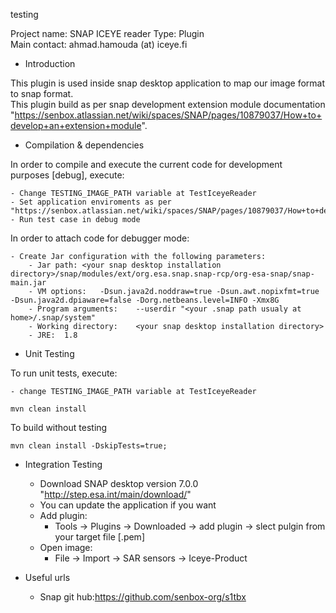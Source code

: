 testing

Project name: SNAP ICEYE reader
Type: Plugin  
Main contact: ahmad.hamouda (at) iceye.fi  

* Introduction

This plugin is used inside snap desktop application to map our image format to snap format.  
This plugin build as per snap development extension module documentation "https://senbox.atlassian.net/wiki/spaces/SNAP/pages/10879037/How+to+develop+an+extension+module".

* Compilation & dependencies

In order to compile and execute the current code for development  
purposes [debug], execute:

    - Change TESTING_IMAGE_PATH variable at TestIceyeReader
    - Set application enviroments as per "https://senbox.atlassian.net/wiki/spaces/SNAP/pages/10879037/How+to+develop+an+extension+module"
    - Run test case in debug mode

In order to attach code for debugger mode:

    - Create Jar configuration with the following parameters: 
        - Jar path:	<your snap desktop installation directory>/snap/modules/ext/org.esa.snap.snap-rcp/org-esa-snap/snap-main.jar
        - VM options:	-Dsun.java2d.noddraw=true -Dsun.awt.nopixfmt=true -Dsun.java2d.dpiaware=false -Dorg.netbeans.level=INFO -Xmx8G
        - Program arguments:	--userdir "<your .snap path usualy at home>/.snap/system"
        - Working directory:	<your snap desktop installation directory>
        - JRE:	1.8

* Unit Testing

To run unit tests, execute:

    - change TESTING_IMAGE_PATH variable at TestIceyeReader

    mvn clean install

To build without testing

    mvn clean install -DskipTests=true;
    
* Integration Testing

    - Download SNAP desktop version 7.0.0 "http://step.esa.int/main/download/"
    - You can update the application if you want
    - Add plugin:
        - Tools -> Plugins -> Downloaded -> add plugin -> slect pulgin from your target file [.pem]
    - Open image:
        - File -> Import -> SAR sensors -> Iceye-Product
        
        
* Useful urls
    - Snap git hub:https://github.com/senbox-org/s1tbx

